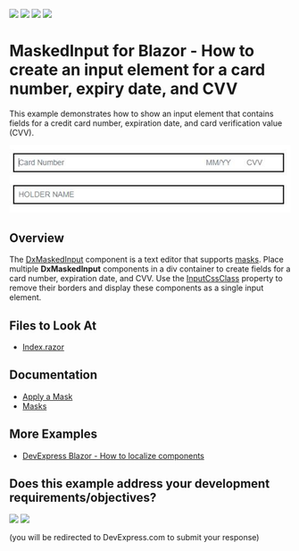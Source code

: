 <!-- default badges list -->
![](https://img.shields.io/endpoint?url=https://codecentral.devexpress.com/api/v1/VersionRange/438844465/22.1.2%2B)
[![](https://img.shields.io/badge/Open_in_DevExpress_Support_Center-FF7200?style=flat-square&logo=DevExpress&logoColor=white)](https://supportcenter.devexpress.com/ticket/details/T1053365)
[![](https://img.shields.io/badge/📖_How_to_use_DevExpress_Examples-e9f6fc?style=flat-square)](https://docs.devexpress.com/GeneralInformation/403183)
[![](https://img.shields.io/badge/💬_Leave_Feedback-feecdd?style=flat-square)](#does-this-example-address-your-development-requirementsobjectives)
<!-- default badges end -->

# MaskedInput for Blazor - How to create an input element for a card number, expiry date, and CVV

This example demonstrates how to show an input element that contains fields for a credit card number, expiration date, and card verification value (CVV).

![Input element for a card number, expiry date, and CVV](./Sample.JPG)

## Overview

The [DxMaskedInput](https://docs.devexpress.com/Blazor/DevExpress.Blazor.DxMaskedInput-1) component is a text editor that supports [masks](https://docs.devexpress.com/Blazor/DevExpress.Blazor.DxMaskedInput-1.Mask). Place multiple **DxMaskedInput** components in a div container to create fields for a card number, expiration date, and CVV. Use the [InputCssClass](https://docs.devexpress.com/Blazor/DevExpress.Blazor.Base.DxInputDataEditorBase-1.InputCssClass) property to remove their borders and display these components as a single input element.

<!-- default file list -->

## Files to Look At

- [Index.razor](./CS/InputCreditCard/Pages/Index.razor)

<!-- default file list end -->

## Documentation

- [Apply a Mask](https://docs.devexpress.com/Blazor/DevExpress.Blazor.DxMaskedInput-1#apply-a-mask)
- [Masks](https://docs.devexpress.com/Blazor/402513/data-editors/masks)

## More Examples

- [DevExpress Blazor - How to localize components](https://github.com/DevExpress-Examples/localize-devexpress-blazor-components)
<!-- feedback -->
## Does this example address your development requirements/objectives?

[<img src="https://www.devexpress.com/support/examples/i/yes-button.svg"/>](https://www.devexpress.com/support/examples/survey.xml?utm_source=github&utm_campaign=create-input-for-credit-card-number-expiry-date-and-cvv&~~~was_helpful=yes) [<img src="https://www.devexpress.com/support/examples/i/no-button.svg"/>](https://www.devexpress.com/support/examples/survey.xml?utm_source=github&utm_campaign=create-input-for-credit-card-number-expiry-date-and-cvv&~~~was_helpful=no)

(you will be redirected to DevExpress.com to submit your response)
<!-- feedback end -->
